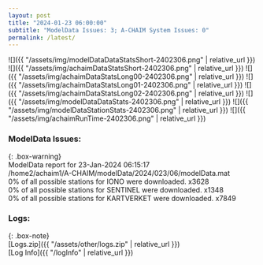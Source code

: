 ```yaml
---
layout: post
title: "2024-01-23 06:00:00"
subtitle: "ModelData Issues: 3; A-CHAIM System Issues: 0"
permalink: /latest/
---
```


![]({{ "/assets/img/modelDataDataStatsShort-2402306.png" | relative_url }})
![]({{ "/assets/img/achaimDataStatsShort-2402306.png" | relative_url }})
![]({{ "/assets/img/achaimDataStatsLong00-2402306.png" | relative_url }})
![]({{ "/assets/img/achaimDataStatsLong01-2402306.png" | relative_url }})
![]({{ "/assets/img/achaimDataStatsLong02-2402306.png" | relative_url }})
![]({{ "/assets/img/modelDataDataStats-2402306.png" | relative_url }})
![]({{ "/assets/img/modelDataStationStats-2402306.png" | relative_url }})
![]({{ "/assets/img/achaimRunTime-2402306.png" | relative_url }})


### ModelData Issues:  
  
{: .box-warning}  
 ModelData report for 23-Jan-2024 06:15:17   
 /home2/achaim1/A-CHAIM/modelData/2024/023/06/modelData.mat   
 0% of all possible stations for IONO were downloaded. x3628   
 0% of all possible stations for SENTINEL were downloaded. x1348   
 0% of all possible stations for KARTVERKET were downloaded. x7849   
  


### Logs:  
  
{: .box-note}  
[Logs.zip]({{ "/assets/other/logs.zip" | relative_url }})  
[Log Info]({{ "/logInfo" | relative_url }})  

